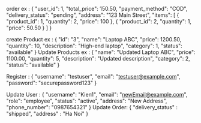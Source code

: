 order ex : 
{
  "user_id": 1,
  "total_price": 150.50,
  "payment_method": "COD",
  "delivery_status": "pending",
  "address": "123 Main Street",
  "items": [
    {
      "product_id": 1,
      "quantity": 2,
      "price": 100
    },
    {
      "product_id": 2,
      "quantity": 1,
      "price": 50.50
    }
  ]
}

create Product ex :
{
    "id": "3",
    "name": "Laptop ABC",
    "price": 1200.50,
    "quantity": 10,
    "description": "High-end laptop",
    "category": 1,
    "status": "available"
}
Update Products ex :
{
    "name": "Updated Laptop ABC",
    "price": 1100.00,
    "quantity": 5,
    "description": "Updated description",
    "category": 2,
    "status": "available"
}

Register : 
{
  "username": "testuser",
  "email": "testuser@example.com",
  "password": "securepassword123"
}

Update User :
 {
  "username": "Kien1",
  "email": "newEmail@example.com",
  "role": "employee",
  "status": "active",
  "address": "New Address",
  "phone_number": "0987654321"
}
Update Order:
{
  "delivery_status" : "shipped",
   "address" : "Ha Noi"
}

